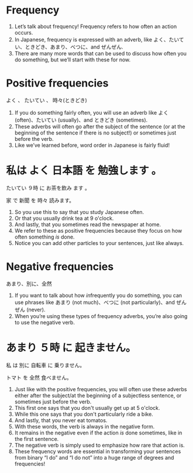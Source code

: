 # Frequency

1. Let’s talk about frequency! Frequency refers to how often an action occurs.
2. In Japanese, frequency is expressed with an adverb, like よく、たいてい、ときどき、あまり、べつに、and ぜんぜん.
3. There are many more words that can be used to discuss how often you do something, but we’ll start with these for now.

# Positive frequencies  

よく  、 たいてい  、 時々(ときどき)    

1. If you do something fairly often, you will use an adverb like よく (often)、たいてい (usually)、and ときどき (sometimes).
2. These adverbs will often go after the subject of the sentence (or at the beginning of the sentence if there is no subject!) or sometimes just before the verb.
3. Like we’ve learned before, word order in Japanese is fairly fluid!

# 私は   よく   日本語 を   勉強します  。

たいてい   ９時 に   お茶を飲み ます  。

家 で 新聞 を 時々 読みます。

1. So you use this to say that you study Japanese often.
2. Or that you usually drink tea at 9 o'clock.
3. And lastly, that you sometimes read the newspaper at home.
4. We refer to these as positive frequencies because they focus on how often something *is* done.
5. Notice you can add other particles to your sentences, just like always.

# Negative frequencies

あまり、別に、全然

1. If you want to talk about how *in*frequently you do something, you can use phrases like あまり (not much)、べつに (not particularly)、and ぜんぜん (never).
2. When you’re using these types of frequency adverbs, you’re also going to use the negative verb.

# あまり ５時 に 起きません。

私 は 別に 自転車 に 乗りません。

トマト を 全然 食べません。

1. Just like with the positive frequencies, you will often use these adverbs either after the subject/at the beginning of a subjectless sentence, or sometimes just before the verb.
2. This first one says that you don't usually get up at 5 o'clock.
3. While this one says that you don't particularly ride a bike.
4. And lastly, that you never eat tomatos.
5. With these words, the verb is always in the negative form.
6. It remains in the negative even if the action *is* done sometimes, like in the first sentence.
7. The negative verb is simply used to emphasize how rare that action is.
8. These frequency words are essential in transforming your sentences from binary “I do” and “I do not” into a huge range of degrees and frequencies!